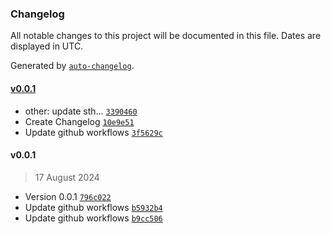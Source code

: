 ### Changelog

All notable changes to this project will be documented in this file. Dates are displayed in UTC.

Generated by [`auto-changelog`](https://github.com/CookPete/auto-changelog).

#### [v0.0.1](https://github.com/huyhoangg9owl/shittruyen-bypass/compare/v0.0.1...v0.0.1)

- other: update sth... [`3390460`](https://github.com/huyhoangg9owl/shittruyen-bypass/commit/33904603a3f3dab7ce678e92fb70461b0c1d08cc)
- Create Changelog [`10e9e51`](https://github.com/huyhoangg9owl/shittruyen-bypass/commit/10e9e5155ffa065e4f22e3f65457c1be21ba1d3f)
- Update github workflows [`3f5629c`](https://github.com/huyhoangg9owl/shittruyen-bypass/commit/3f5629c8ad312dd8c8eb28608f8964a8a5c37527)

#### v0.0.1

> 17 August 2024

- Version 0.0.1 [`796c022`](https://github.com/huyhoangg9owl/shittruyen-bypass/commit/796c022cef455da27b5110093d5eb98cee0c2962)
- Update github workflows [`b5932b4`](https://github.com/huyhoangg9owl/shittruyen-bypass/commit/b5932b477f645c9b944d6a47940b82b0dcd05642)
- Update github workflows [`b9cc506`](https://github.com/huyhoangg9owl/shittruyen-bypass/commit/b9cc506944e6f946860e03e3d263fe6f561d5972)
